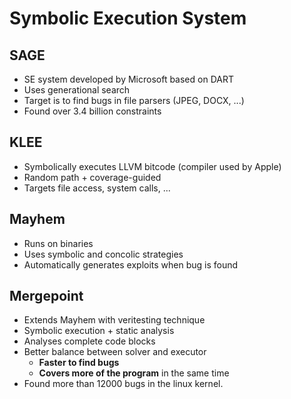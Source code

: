 # Symbolic Execution System

## SAGE

* SE system developed by Microsoft based on DART
* Uses generational search
* Target is to find bugs in file parsers (JPEG, DOCX, ...)
* Found over 3.4 billion constraints

## KLEE

* Symbolically executes LLVM bitcode (compiler used by Apple)
* Random path + coverage-guided
* Targets file access, system calls, ...

## Mayhem

* Runs on binaries
* Uses symbolic and concolic strategies
* Automatically generates exploits when bug is found

## Mergepoint

* Extends Mayhem with veritesting technique
* Symbolic execution + static analysis
* Analyses complete code blocks
* Better balance between solver and executor
  * __Faster to find bugs__
  * __Covers more of the program__ in the same time
* Found more than 12000 bugs in the linux kernel.
